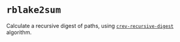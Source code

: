 # `rblake2sum`

Calculate a recursive digest of paths, using [`crev-recursive-digest`](https://github.com/crev-dev/cargo-crev/tree/master/recursive-digest) algorithm.
